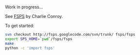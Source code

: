 Work in progress...

See [FSPS](https://www.cfa.harvard.edu/~cconroy/FSPS.html) by Charlie Conroy.

To get started:

```bash
svn checkout http://fsps.googlecode.com/svn/trunk/ fsps/fsps
export SPS_HOME=`pwd`/fsps/fsps
make
python -c 'import fsps'
```
